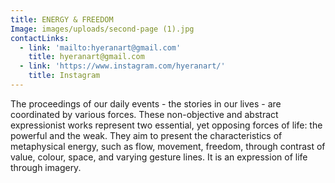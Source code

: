 ```yaml
---
title: ENERGY & FREEDOM
Image: images/uploads/second-page (1).jpg
contactLinks:
  - link: 'mailto:hyeranart@gmail.com'
    title: hyeranart@gmail.com
  - link: 'https://www.instagram.com/hyeranart/'
    title: Instagram
---
```

The proceedings of our daily events - the stories in our lives - are coordinated by various forces. These non-objective and abstract expressionist works represent two essential, yet opposing forces of life: the powerful and the weak. They aim to present the characteristics of metaphysical energy, such as flow, movement, freedom, through contrast of value, colour, space, and varying gesture lines. It is an expression of life through imagery.
